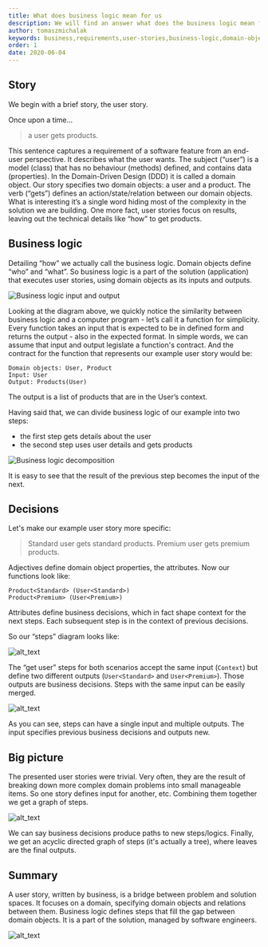```yaml
---
title: What does business logic mean for us
description: We will find an answer what does the business logic mean for us. We would transform user stories to domain objects and then model the solution.
author: tomaszmichalak
keywords: business,requirements,user-stories,business-logic,domain-object,domain-space,solution-space
order: 1
date: 2020-06-04
---
```


## Story
We begin with a brief story, the user story.

Once upon a time...
> a user gets products.

This sentence captures a requirement of a software feature from an end-user perspective. It describes
what the user wants. The subject (“user”) is a model (class) that has no behaviour (methods) defined,
and contains data (properties). In the Domain-Driven Design (DDD) it is called a domain object. Our
story specifies two domain objects: a user and a product.
The verb (“gets”) defines an action/state/relation between our domain objects. What is interesting
it’s a single word hiding most of the complexity in the solution we are building. One more fact,
user stories focus on results, leaving out the technical details like “how” to get products.

## Business logic
Detailing “how” we actually call the business logic. Domain objects define “who” and “what”. So business
logic is a part of the solution (application) that executes user stories, using domain objects as its
inputs and outputs.

![Business logic input and output](/img/blog/business-logic-definition/business-logic-input-output.png)

Looking at the diagram above, we quickly notice the similarity between business logic and a computer
program - let’s call it a function for simplicity. Every function takes an input that is expected to
be in defined form and returns the output - also in the expected format. In simple words, we can assume
that input and output legislate a function's contract. And the contract for the function that represents
our example user story would be:

```shell script
Domain objects: User, Product
Input: User
Output: Products(User)
```

The output is a list of products that are in the User’s context.

Having said that, we can divide business logic of our example into two steps:
- the first step gets details about the user
- the second step uses user details and gets products

![Business logic decomposition](/img/blog/business-logic-definition/business-logic-decomposition.png)

It is easy to see that the result of the previous step becomes the input of the next.

## Decisions
Let's make our example user story more specific:

> Standard user gets standard products.
> Premium user gets premium products.

Adjectives define domain object properties, the attributes. Now our functions look like:

```shell script
Product<Standard> (User<Standard>)
Product<Premium> (User<Premium>)
```
Attributes define business decisions, which in fact shape context for the next steps. Each
subsequent step is in the context of previous decisions.

So our “steps” diagram looks like:

![alt_text](/img/blog/business-logic-definition/business-logic-variants.png)

The “get user” steps for both scenarios accept the same input (`Context`) but define two different
outputs (`User<Standard>` and `User<Premium>`). Those outputs are business decisions. Steps with the
same input can be easily merged.

![alt_text](/img/blog/business-logic-definition/business-logic-decisions.png)

As you can see, steps can have a single input and multiple outputs. The input specifies previous business
decisions and outputs new.

## Big picture
The presented user stories were trivial. Very often, they are the result of breaking down more complex
domain problems into small manageable items. So one story defines input for another, etc. Combining
them together we get a graph of steps.

![alt_text](/img/blog/business-logic-definition/business-logic-big-picture.png)

We can say business decisions produce paths to new steps/logics. Finally, we get an acyclic directed graph
of steps (it's actually a tree), where leaves are the final outputs.

## Summary
A user story, written by business, is a bridge between problem and solution spaces. It focuses on a
domain, specifying domain objects and relations between them. Business logic defines steps that fill
the gap between domain objects. It is a part of the solution, managed by software engineers.

![alt_text](/img/blog/business-logic-definition/problem-solution-space.png)
